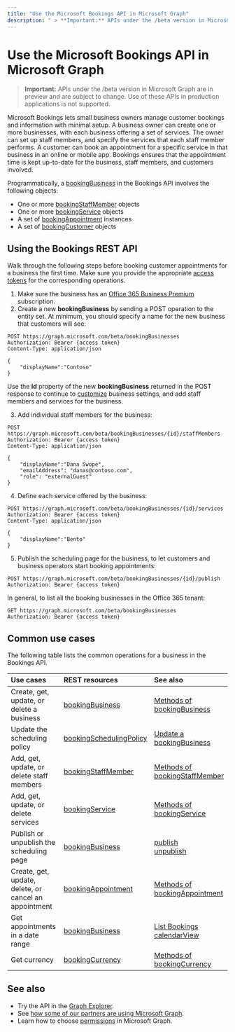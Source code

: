 ---title: "Use the Microsoft Bookings API in Microsoft Graph"description: " > **Important:** APIs under the /beta version in Microsoft Graph are in preview and are subject to change. Use of these APIs in production applications is not supported."---# Use the Microsoft Bookings API in Microsoft Graph

 > **Important:** APIs under the /beta version in Microsoft Graph are in preview and are subject to change. Use of these APIs in production applications is not supported.
 
Microsoft Bookings lets small business owners manage customer bookings and information with minimal setup. A business owner can create one or more businesses, with each business offering a set of services. The owner can set up staff members, and specify the services that each staff member performs. A customer can book an appointment for a specific service in that business in an online or mobile app. Bookings ensures that the appointment time is kept up-to-date for the business, staff members, and customers involved.

Programmatically, a [bookingBusiness](bookingbusiness.md) in the Bookings API involves the following objects:
 
- One or more [bookingStaffMember](bookingstaffmember.md) objects
- One or more [bookingService](bookingservice.md) objects
- A set of [bookingAppointment](bookingappointment.md) instances
- A set of [bookingCustomer](bookingcustomer.md) objects

## Using the Bookings REST API

Walk through the following steps before booking customer appointments for a business the first time. Make sure you provide the appropriate [access tokens](/graph/auth-overview) for the corresponding operations.

1. Make sure the business has an [Office 365 Business Premium](https://products.office.com/en-us/business/office-365-business-premium) subscription.
2. Create a new **bookingBusiness** by sending a POST operation to the entity set. At minimum, you should specify a name for the new business that customers will see:
<!-- { "blockType": "ignored" } -->
```http
POST https://graph.microsoft.com/beta/bookingBusinesses
Authorization: Bearer {access token}
Content-Type: application/json

{
    "displayName":"Contoso"
}
```
Use the **id** property of the new **bookingBusiness** returned in the POST response to continue to [customize](../api/bookingbusiness-update.md) business settings, and add staff members and services for the business.

3. Add individual staff members for the business:
<!-- { "blockType": "ignored" } -->
```http
POST https://graph.microsoft.com/beta/bookingBusinesses/{id}/staffMembers
Authorization: Bearer {access token}
Content-Type: application/json

{
    "displayName":"Dana Swope",
    "emailAddress": "danas@contoso.com",
    "role": "externalGuest"
}
```
4. Define each service offered by the business:
<!-- { "blockType": "ignored" } -->
```http
POST https://graph.microsoft.com/beta/bookingBusinesses/{id}/services
Authorization: Bearer {access token}
Content-Type: application/json

{
    "displayName":"Bento"
}
```
5. Publish the scheduling page for the business, to let customers and business operators start booking appointments:
<!-- { "blockType": "ignored" } -->
```http
POST https://graph.microsoft.com/beta/bookingBusinesses/{id}/publish
Authorization: Bearer {access token}
```

In general, to list all the booking businesses in the Office 365 tenant:
<!-- { "blockType": "ignored" } -->
```http
GET https://graph.microsoft.com/beta/bookingBusinesses
Authorization: Bearer {access token}
```

## Common use cases 

The following table lists the common operations for a business in the Bookings API.

| Use cases		   | REST resources	| See also |
|:---------------|:--------|:----------|
| Create, get, update, or delete a business | [bookingBusiness](bookingbusiness.md) | [Methods of bookingBusiness](bookingbusiness.md#methods) |
| Update the scheduling policy | [bookingSchedulingPolicy](bookingschedulingpolicy.md) | [Update a bookingBusiness](../api/bookingbusiness-update.md) |
| Add, get, update, or delete staff members | [bookingStaffMember](bookingstaffmember.md) | [Methods of bookingStaffMember](bookingstaffmember.md#methods)  |
| Add, get, update, or delete services | [bookingService](bookingservice.md) | [Methods of bookingService](bookingservice.md#methods)  |
| Publish or unpublish the scheduling page | [bookingBusiness](bookingbusiness.md) | [publish](../api/bookingbusiness-publish.md) <br> [unpublish](../api/bookingbusiness-unpublish.md) |
| Create, get, update, delete, or cancel an appointment | [bookingAppointment](bookingappointment.md) | [Methods of bookingAppointment](bookingappointment.md#methods)  |
| Get appointments in a date range | [bookingBusiness](bookingbusiness.md) | [List Bookings calendarView](../api/bookingbusiness-list-calendarview.md) |
| Get currency | [bookingCurrency](bookingcurrency.md) | [Methods of bookingCurrency](bookingcurrency.md#methods) |


## See also

- Try the API in the [Graph Explorer](https://developer.microsoft.com/graph/graph-explorer).
- See [how some of our partners are using Microsoft Graph](https://developer.microsoft.com/graph/graph/examples#partners).
- Learn how to choose [permissions](/graph/permissions-reference) in Microsoft Graph.